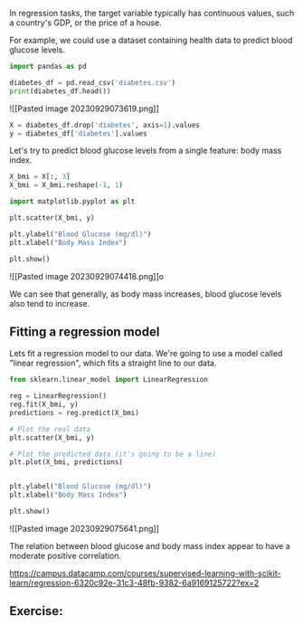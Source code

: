 In regression tasks, the target variable typically has continuous values, such a country's GDP, or the price of a house.

For example, we could use a dataset containing health data to predict blood glucose levels.

```python
import pandas as pd

diabetes_df = pd.read_csv('diabetes.csv')
print(diabetes_df.head())
```

![[Pasted image 20230929073619.png]]

```python
X = diabetes_df.drop('diabetes', axis=1).values
y = diabetes_df['diabetes'].values
```

Let's try to predict blood glucose levels from a single feature: body mass index.
```python
X_bmi = X[:, 3]
X_bmi = X_bmi.reshape(-1, 1)

import matplotlib.pyplot as plt

plt.scatter(X_bmi, y)

plt.ylabel("Blood Glucose (mg/dl)")
plt.xlabel("Body Mass Index")

plt.show()
```

![[Pasted image 20230929074418.png]]o

We can see that generally, as body mass increases, blood glucose levels also tend to increase.


## Fitting a regression model
Lets fit a regression model to our data. We're going to use a model called "linear regression", which fits a straight line to our data.


```python
from sklearn.linear_model import LinearRegression

reg = LinearRegression()
reg.fit(X_bmi, y)
predictions = reg.predict(X_bmi)

# Plot the real data
plt.scatter(X_bmi, y)

# Plot the predicted data (it's going to be a line)
plt.plot(X_bmi, predictions)


plt.ylabel("Blood Glucose (mg/dl)")
plt.xlabel("Body Mass Index")

plt.show()
```

![[Pasted image 20230929075641.png]]

The relation between blood glucose and body mass index appear to have a moderate positive correlation.

https://campus.datacamp.com/courses/supervised-learning-with-scikit-learn/regression-6320c92e-31c3-48fb-9382-6a9169125722?ex=2
## Exercise:













